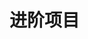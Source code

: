 <!--
 * @Author: your name
 * @Date: 2020-12-26 12:19:50
 * @LastEditTime: 2020-12-26 12:19:50
 * @LastEditors: Please set LastEditors
 * @Description: In User Settings Edit
 * @FilePath: \book.respi.website\docs\进阶项目\README.md
-->
# 进阶项目